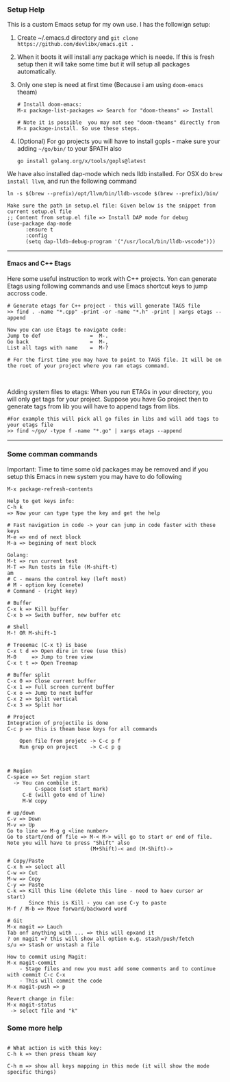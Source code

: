 ### Setup Help
This is a custom Emacs setup for my own use. I has the followign setup:
1. Create ~/.emacs.d directory and ```git clone https://github.com/devlibx/emacs.git .```
2. When it boots it will install any package which is neede. If this is fresh setup then it will take some time but it will setup all packages automatically.
3. Only one step is need at first time (Because i am using `doom-emacs` theam)
   ```shell
   # Install doom-emacs:
   M-x package-list-packages => Search for "doom-theams" => Install

   # Note it is possible  you may not see "doom-theams" directly from M-x package-install. So use these steps.

   ```

4. (Optional) For go projects you will have to install gopls - make sure your adding `~/go/bin/` to your $PATH also

   ```shell
   go install golang.org/x/tools/gopls@latest
   ```

We have also installed dap-mode which neds lldb installed. For OSX do ```brew install llvm```, and run the following command
```shell
ln -s $(brew --prefix)/opt/llvm/bin/lldb-vscode $(brew --prefix)/bin/

Make sure the path in setup.el file: Given below is the snippet from current setup.el file
;; Content from setup.el file => Install DAP mode for debug
(use-package dap-mode
      :ensure t
      :config
      (setq dap-lldb-debug-program '("/usr/local/bin/lldb-vscode")))
```

---

#### Emacs and C++ Etags
Here some useful instruction to work with C++ projects. Yon can generate Etags using following commands and use Emacs shortcut keys to jump accross code.

```shell
# Generate etags for C++ project - this will generate TAGS file 
>> find . -name "*.cpp" -print -or -name "*.h" -print | xargs etags --append

Now you can use Etags to navigate code:
Jump to def                =  M-.
Go back                    =  M-,
List all tags with name    =  M-?

# For the first time you may have to point to TAGS file. It will be on the root of your project where you ran etags command.
```
<br>

Adding system files to etags:
When you run ETAGs in your directory, you will only get tags for your project. Suppose you have Go project then to generate tags from lib you will have to append tags from libs.

```shell
#For example this will pick all go files in libs and will add tags to your etags file
>> find ~/go/ -type f -name "*.go" | xargs etags --append
```

---

### Some comman commands

Important:
Time to time some old packages may be removed and if you setup this Emacs in new system you may have to do following
```shell
M-x package-refresh-contents
```


```shell
Help to get keys info:
C-h k
=> Now your can type type the key and get the help

# Fast navigation in code -> your can jump in code faster with these keys
M-e => end of next block
M-a => begining of next block

Golang:
M-t => run current test
M-T => Run tests in file (M-shift-t)
am
# C - means the control key (left most)
# M - option key (cenete)
# Command - (right key)

# Buffer
C-x k => Kill buffer
C-x b => Swith buffer, new buffer etc

# Shell
M-! OR M-shift-1

# Treeemac (C-x t) is base
C-x t d => Open dire in tree (use this)
M-0     => Jump to tree view
C-x t t => Open Treemap

# Buffer split
C-x 0 => Close current buffer
C-x 1 => Full screen current buffer
C-x o => Jump to next buffer 
C-x 2 => Split vertical
C-x 3 => Split hor

# Project
Integration of projectile is done
C-c p => this is theam base keys for all commands
 
    Open file from projetc -> C-c p f
	Run grep on project    -> C-c p g
	
 

# Region
C-space => Set region start
  -> You can combile it. 
		 C-space (set start mark)
     C-E (will goto end of line)
     M-W copy 

# up/down
C-v => Down
M-v => Up
Go to line => M-g g <line number>
Go to start/end of file => M-< M-> will go to start or end of file. Note you will have to press "Shift" also
                           (M+Shift)-< and (M-Shift)->

# Copy/Paste
C-x h => select all
C-w => Cut
M-w => Copy
C-y => Paste
C-k => Kill this line (delete this line - need to haev cursor ar start)
       Since this is Kill - you can use C-y to paste
M-f / M-b => Move forward/backword word

# Git
M-x magit => Lauch
Tab onf anything with ... => this will epxand it
? on magit =? this will show all option e.g. stash/push/fetch
s/u => stash or unstash a file

How to commit using Magit:
M-x magit-commit
    - Stage files and now you must add some comments and to continue with commit C-c C-x
	- This will commit the code
M-x magit-push => p

Revert change in file:
M-x magit-status
 -> select file and "k"

```


### Some more help
```shell

# What action is with this key:
C-h k => then press theam key

C-h m => show all keys mapping in this mode (it will show the mode specific things)

```
